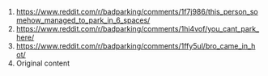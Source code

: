1. https://www.reddit.com/r/badparking/comments/1f7j986/this_person_somehow_managed_to_park_in_6_spaces/
2. https://www.reddit.com/r/badparking/comments/1hi4vof/you_cant_park_here/
3. https://www.reddit.com/r/badparking/comments/1ffy5ul/bro_came_in_hot/
4. Original content